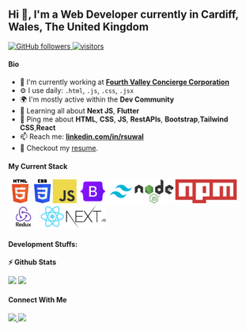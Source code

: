 ## Hi 👋, I'm a Web Developer currently in Cardiff, Wales, The United Kingdom

<p align="left">
  
  <a href="https://github.com/rxsuwal?tab=followers">
    <img alt="GitHub followers" src="https://img.shields.io/github/followers/rxsuwal?color=green&logo=github">
  </a>
  <a href="https://github.com/rxsuwal/">
    <img src="https://komarev.com/ghpvc/?username=rxsuwal" alt="visitors" />
  </a>

</p>


#### Bio

- 🏢 I'm currently working at [**Fourth Valley Concierge Corporation**](https://4th-valley.com)
- ⚙️ I use daily: `.html`, `.js`, `.css`, `.jsx`
- 🌍 I'm mostly active within the **Dev Community**
- 🌱 Learning all about **Next JS**, **Flutter**
- 💬 Ping me about **HTML**, **CSS**, **JS**, **RestAPIs**, **Bootstrap**,**Tailwind CSS**,**React**
- 📫 Reach me: [**linkedin.com/in/rsuwal**](https://linkedin.com/in/rsuwal)
- 📝 Checkout my [resume](https://flowcv.com/resume/i6siv1ocjv).

#### My Current Stack

<img height="48" src="img/html5.png" alt="html"> <img height="48" src="img/css3.png" alt="css"> <img height="48" src="img/js.svg" alt="js"> <img height="48" src="img/bootstrap.png" alt="bootstrap"> <img height="48" src="img/tailwindcss.png" alt="tailwind css"> <img height="48" src="img/nodejs.png" alt="mode js"> <img height="48" src="img/npm.png" alt="npm"> <img height="48" src="img/redux.png" alt="redux">  <img height="48" src="img/react-original.svg" alt="react"> <img height="48" src="img/nextjs.png" alt="next js">

#### Development Stuffs:

<b>⚡ Github Stats</b>
<p float="left">
<img height="180em" src="https://github-readme-stats.vercel.app/api?username=rxsuwal&show_icons=true&hide_border=true&&count_private=true&include_all_commits=true" /> 
<img height="180em" src="https://github-readme-stats.vercel.app/api/top-langs/?username=rxsuwal&show_icons=true&hide_border=true&layout=compact&langs_count=8"/>
</p>



#### Connect With Me

<p left="center">
<a href="https://www.linkedin.com/in/rsuwal/">
  <img src="https://img.shields.io/badge/linkedin-%230077B5.svg?&style=for-the-badge&logo=linkedin&logoColor=white" height=25>
</a> 
<a href="mailto:work.rsuwal@gmail.com">
  <img src="	https://img.shields.io/badge/Gmail-D14836?style=for-the-badge&logo=gmail&logoColor=white" height=25>
</a>
</p>
